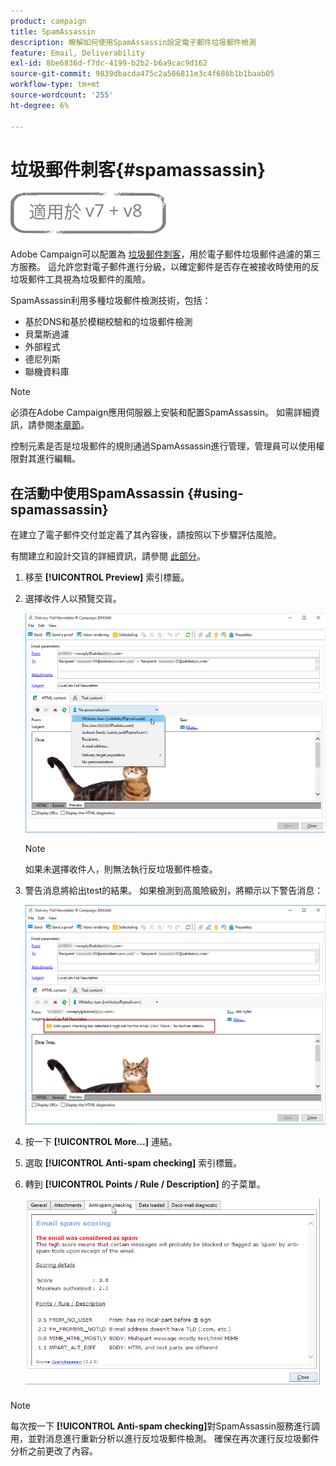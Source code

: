 ```yaml
---
product: campaign
title: SpamAssassin
description: 瞭解如何使用SpamAssassin設定電子郵件垃圾郵件檢測
feature: Email, Deliverability
exl-id: 8be6836d-f7dc-4199-b2b2-b6a9cac9d162
source-git-commit: 9839dbacda475c2a586811e3c4f686b1b1baab05
workflow-type: tm+mt
source-wordcount: '255'
ht-degree: 6%

---
```


# 垃圾郵件刺客{#spamassassin}

![](../../assets/common.svg)

Adobe Campaign可以配置為 [垃圾郵件刺客](https://spamassassin.apache.org)，用於電子郵件垃圾郵件過濾的第三方服務。 這允許您對電子郵件進行分級，以確定郵件是否存在被接收時使用的反垃圾郵件工具視為垃圾郵件的風險。

SpamAssassin利用多種垃圾郵件檢測技術，包括：

* 基於DNS和基於模糊校驗和的垃圾郵件檢測
* 貝葉斯過濾
* 外部程式
* 德尼列斯
* 聯機資料庫

>[!NOTE]
>
>必須在Adobe Campaign應用伺服器上安裝和配置SpamAssassin。 如需詳細資訊，請參閱[本章節](../../installation/using/configuring-spamassassin.md)。
>
>控制元素是否是垃圾郵件的規則通過SpamAssassin進行管理，管理員可以使用權限對其進行編輯。

## 在活動中使用SpamAssassin {#using-spamassassin}

在建立了電子郵件交付並定義了其內容後，請按照以下步驟評估風險。

有關建立和設計交貨的詳細資訊，請參閱 [此部分](about-email-channel.md)。

1. 移至 **[!UICONTROL Preview]** 索引標籤。
1. 選擇收件人以預覽交貨。

   ![](assets/s_tn_del_preview_spamassassin_recipient.png)

   >[!NOTE]
   >
   >如果未選擇收件人，則無法執行反垃圾郵件檢查。

1. 警告消息將給出test的結果。 如果檢測到高風險級別，將顯示以下警告消息：

   ![](assets/s_tn_del_preview_spamassassin_ko.png)

1. 按一下 **[!UICONTROL More...]** 連結。
1. 選取 **[!UICONTROL Anti-spam checking]** 索引標籤。
1. 轉到 **[!UICONTROL Points / Rule / Description]** 的子菜單。

   ![](assets/s_tn_del_msg_spamassassin_ko.png)

>[!NOTE]
>
>每次按一下 **[!UICONTROL Anti-spam checking]**&#x200B;對SpamAssassin服務進行調用，並對消息進行重新分析以進行反垃圾郵件檢測。 確保在再次運行反垃圾郵件分析之前更改了內容。
